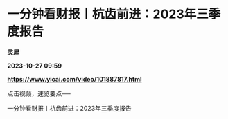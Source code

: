 # 一分钟看财报丨杭齿前进：2023年三季度报告
**灵犀**

**2023-10-27 09:59**

**https://www.yicai.com/video/101887817.html**

点击视频，速览要点──

一分钟看财报丨杭齿前进：2023年三季度报告